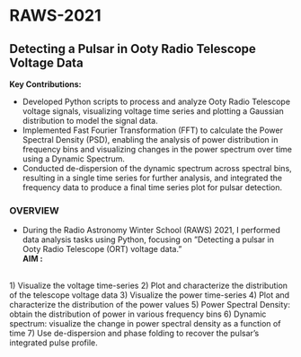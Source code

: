 # RAWS-2021
## Detecting a Pulsar in Ooty Radio Telescope Voltage Data
**Key Contributions:**
- Developed Python scripts to process and analyze Ooty Radio Telescope voltage signals, visualizing voltage time series and plotting a Gaussian distribution to model the signal data.
- Implemented Fast Fourier Transformation (FFT) to calculate the Power Spectral Density (PSD), enabling the analysis of power distribution in frequency bins and visualizing changes in the power spectrum over time using a Dynamic Spectrum.
- Conducted de-dispersion of the dynamic spectrum across spectral bins, resulting in a single time series for further analysis, and integrated the frequency data to produce a final time series plot for pulsar detection.
### OVERVIEW
- During the Radio Astronomy Winter School (RAWS) 2021, I performed data analysis tasks using
Python, focusing on ”Detecting a pulsar in Ooty Radio Telescope (ORT) voltage data.” <br/>
**AIM :**
<br/>
1) Visualize the voltage time-series
2) Plot and characterize the distribution of the telescope voltage data
3) Visualize the power time-series
4) Plot and characterize the distribution of the power values
5) Power Spectral Density: obtain the distribution of power in various frequency bins
6) Dynamic spectrum: visualize the change in power spectral density as a function of time
7) Use de-dispersion and phase folding to recover the pulsar’s integrated pulse profile.
